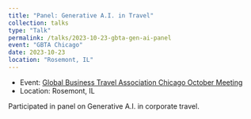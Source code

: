 ```yaml
---
title: "Panel: Generative A.I. in Travel"
collection: talks
type: "Talk"
permalink: /talks/2023-10-23-gbta-gen-ai-panel
event: "GBTA Chicago"
date: 2023-10-23
location: "Rosemont, IL"
---
```


- Event: [Global Business Travel Association Chicago October Meeting](https://chicagobta.org/meetinginfo.php?id=154&ts=1694011520)
- Location: Rosemont, IL

Participated in panel on Generative A.I. in corporate travel. 
